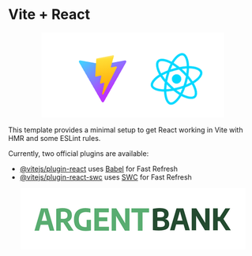 # Vite + React
<div align="center">
    <img src="./src/assets/img/logo_vite_react.png" alt="Vite and React logo" style="max-width: 100%; height: auto;">
</div>


This template provides a minimal setup to get React working in Vite with HMR and some ESLint rules.

Currently, two official plugins are available:

- [@vitejs/plugin-react](https://github.com/vitejs/vite-plugin-react/blob/main/packages/plugin-react/README.md) uses [Babel](https://babeljs.io/) for Fast Refresh
- [@vitejs/plugin-react-swc](https://github.com/vitejs/vite-plugin-react-swc) uses [SWC](https://swc.rs/) for Fast Refresh

<div align="center">
<img src="./src/assets/img/argentBankLogo.png" alt="argent-bank logo" style="max-width: 100%; height: auto;">
<div>
